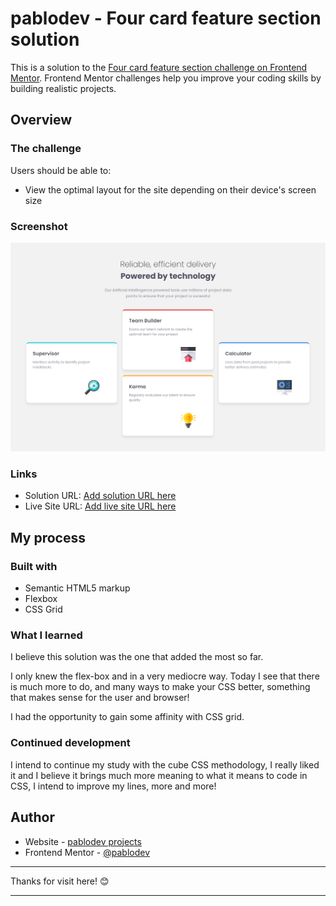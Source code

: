 # pablodev - Four card feature section solution

This is a solution to the [Four card feature section challenge on Frontend Mentor](https://www.frontendmentor.io/challenges/four-card-feature-section-weK1eFYK). Frontend Mentor challenges help you improve your coding skills by building realistic projects. 


## Overview

### The challenge

Users should be able to:

- View the optimal layout for the site depending on their device's screen size

### Screenshot

![](./images/print-readme.png)



### Links

- Solution URL: [Add solution URL here](https://github.com/Pabloodev/four-card-feature)
- Live Site URL: [Add live site URL here](https://your-live-site-url.com)

## My process

### Built with

- Semantic HTML5 markup
- Flexbox
- CSS Grid



### What I learned

I believe this solution was the one that added the most so far.

I only knew the flex-box and in a very mediocre way. Today I see that there is much more to do, and many ways to make your CSS better, something that makes sense for the user and browser!

I had the opportunity to gain some affinity with CSS grid.



### Continued development

I intend to continue my study with the cube CSS methodology, I really liked it and I believe it brings much more meaning to what it means to code in CSS, I intend to improve my lines, more and more!


## Author

- Website - [pablodev projects](https://pabloodev.github.io/portifolio-pablo/)
- Frontend Mentor - [@pablodev](https://www.frontendmentor.io/profile/Pabloodev)


<hr>
Thanks for visit here! 😊
<hr>